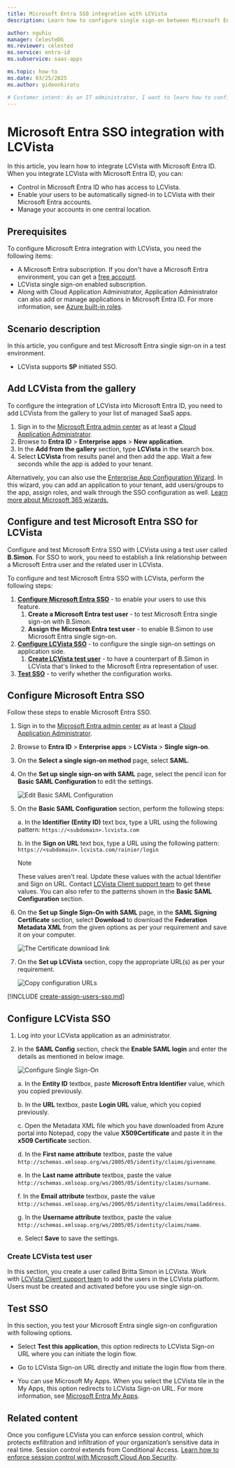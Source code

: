 ```yaml
---
title: Microsoft Entra SSO integration with LCVista
description: Learn how to configure single sign-on between Microsoft Entra ID and LCVista.

author: nguhiu
manager: CelesteDG
ms.reviewer: celested
ms.service: entra-id
ms.subservice: saas-apps

ms.topic: how-to
ms.date: 03/25/2025
ms.author: gideonkiratu

# Customer intent: As an IT administrator, I want to learn how to configure single sign-on between Microsoft Entra ID and LCVista so that I can control who has access to LCVista, enable automatic sign-in with Microsoft Entra accounts, and manage my accounts in one central location.
---
```

# Microsoft Entra SSO integration with LCVista

In this article,  you learn how to integrate LCVista with Microsoft Entra ID. When you integrate LCVista with Microsoft Entra ID, you can:

* Control in Microsoft Entra ID who has access to LCVista.
* Enable your users to be automatically signed-in to LCVista with their Microsoft Entra accounts.
* Manage your accounts in one central location.

## Prerequisites

To configure Microsoft Entra integration with LCVista, you need the following items:

* A Microsoft Entra subscription. If you don't have a Microsoft Entra environment, you can get a [free account](https://azure.microsoft.com/free/).
* LCVista single sign-on enabled subscription.
* Along with Cloud Application Administrator, Application Administrator can also add or manage applications in Microsoft Entra ID.
For more information, see [Azure built-in roles](~/identity/role-based-access-control/permissions-reference.md).

## Scenario description

In this article,  you configure and test Microsoft Entra single sign-on in a test environment.

* LCVista supports **SP** initiated SSO.

## Add LCVista from the gallery

To configure the integration of LCVista into Microsoft Entra ID, you need to add LCVista from the gallery to your list of managed SaaS apps.

1. Sign in to the [Microsoft Entra admin center](https://entra.microsoft.com) as at least a [Cloud Application Administrator](~/identity/role-based-access-control/permissions-reference.md#cloud-application-administrator).
1. Browse to **Entra ID** > **Enterprise apps** > **New application**.
1. In the **Add from the gallery** section, type **LCVista** in the search box.
1. Select **LCVista** from results panel and then add the app. Wait a few seconds while the app is added to your tenant.

 Alternatively, you can also use the [Enterprise App Configuration Wizard](https://portal.office.com/AdminPortal/home?Q=Docs#/azureadappintegration). In this wizard, you can add an application to your tenant, add users/groups to the app, assign roles, and walk through the SSO configuration as well. [Learn more about Microsoft 365 wizards.](/microsoft-365/admin/misc/azure-ad-setup-guides)

<a name='configure-and-test-azure-ad-sso-for-lcvista'></a>

## Configure and test Microsoft Entra SSO for LCVista

Configure and test Microsoft Entra SSO with LCVista using a test user called **B.Simon**. For SSO to work, you need to establish a link relationship between a Microsoft Entra user and the related user in LCVista.

To configure and test Microsoft Entra SSO with LCVista, perform the following steps:

1. **[Configure Microsoft Entra SSO](#configure-azure-ad-sso)** - to enable your users to use this feature.
    1. **Create a Microsoft Entra test user** - to test Microsoft Entra single sign-on with B.Simon.
    1. **Assign the Microsoft Entra test user** - to enable B.Simon to use Microsoft Entra single sign-on.
1. **[Configure LCVista SSO](#configure-lcvista-sso)** - to configure the single sign-on settings on application side.
    1. **[Create LCVista test user](#create-lcvista-test-user)** - to have a counterpart of B.Simon in LCVista that's linked to the Microsoft Entra representation of user.
1. **[Test SSO](#test-sso)** - to verify whether the configuration works.

<a name='configure-azure-ad-sso'></a>

## Configure Microsoft Entra SSO

Follow these steps to enable Microsoft Entra SSO.

1. Sign in to the [Microsoft Entra admin center](https://entra.microsoft.com) as at least a [Cloud Application Administrator](~/identity/role-based-access-control/permissions-reference.md#cloud-application-administrator).
1. Browse to **Entra ID** > **Enterprise apps** > **LCVista** > **Single sign-on**.
1. On the **Select a single sign-on method** page, select **SAML**.
1. On the **Set up single sign-on with SAML** page, select the pencil icon for **Basic SAML Configuration** to edit the settings.

   ![Edit Basic SAML Configuration](common/edit-urls.png)

1. On the **Basic SAML Configuration** section, perform the following steps:

    a. In the **Identifier (Entity ID)** text box, type a URL using the following pattern:
    `https://<subdomain>.lcvista.com`
	
	b. In the **Sign on URL** text box, type a URL using the following pattern:
    `https://<subdomain>.lcvista.com/rainier/login`

	> [!NOTE]
	> These values aren't real. Update these values with the actual Identifier and Sign on URL. Contact [LCVista Client support team](https://lcvista.com/contact) to get these values. You can also refer to the patterns shown in the **Basic SAML Configuration** section.

1. On the **Set up Single Sign-On with SAML** page, in the **SAML Signing Certificate** section, select **Download** to download the **Federation Metadata XML** from the given options as per your requirement and save it on your computer.

	![The Certificate download link](common/metadataxml.png)

6. On the **Set up LCVista** section, copy the appropriate URL(s) as per your requirement.

	![Copy configuration URLs](common/copy-configuration-urls.png)

<a name='create-an-azure-ad-test-user'></a>

[!INCLUDE [create-assign-users-sso.md](~/identity/saas-apps/includes/create-assign-users-sso.md)]

## Configure LCVista SSO

1. Log into your LCVista application as an administrator.

2. In the **SAML Config** section, check the **Enable SAML login** and enter the details as mentioned in below image. 

	![Configure Single Sign-On](./media/lcvista-tutorial/configuration.png)

	a. In the **Entity ID** textbox, paste **Microsoft Entra Identifier** value, which you copied previously.

	b. In the **URL** textbox, paste **Login URL** value, which you copied previously.

	c. Open the Metadata XML file which you have downloaded from Azure portal into Notepad, copy the value **X509Certificate** and paste it in the **x509 Certificate** section.

	d. In the **First name attribute** textbox, paste the value `http://schemas.xmlsoap.org/ws/2005/05/identity/claims/givenname`.

	e. In the **Last name attribute** textbox, paste the value `http://schemas.xmlsoap.org/ws/2005/05/identity/claims/surname`.

	f. In the **Email attribute** textbox, paste the value `http://schemas.xmlsoap.org/ws/2005/05/identity/claims/emailaddress`.

	g. In the **Username attribute** textbox, paste the value `http://schemas.xmlsoap.org/ws/2005/05/identity/claims/name`.

	e. Select **Save** to save the settings.

### Create LCVista test user

In this section, you create a user called Britta Simon in LCVista. Work with [LCVista Client support team](https://lcvista.com/contact) to add the users in the LCVista platform. Users must be created and activated before you use single sign-on.

## Test SSO

In this section, you test your Microsoft Entra single sign-on configuration with following options. 

* Select **Test this application**, this option redirects to LCVista Sign-on URL where you can initiate the login flow. 

* Go to LCVista Sign-on URL directly and initiate the login flow from there.

* You can use Microsoft My Apps. When you select the LCVista tile in the My Apps, this option redirects to LCVista Sign-on URL. For more information, see [Microsoft Entra My Apps](/azure/active-directory/manage-apps/end-user-experiences#azure-ad-my-apps).

## Related content

Once you configure LCVista you can enforce session control, which protects exfiltration and infiltration of your organization’s sensitive data in real time. Session control extends from Conditional Access. [Learn how to enforce session control with Microsoft Cloud App Security](/cloud-app-security/proxy-deployment-aad).
